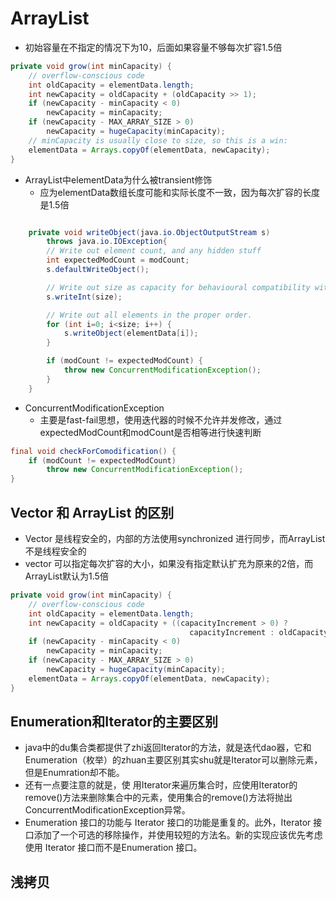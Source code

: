# ArrayList

+ 初始容量在不指定的情况下为10，后面如果容量不够每次扩容1.5倍
```java
private void grow(int minCapacity) {
    // overflow-conscious code
    int oldCapacity = elementData.length;
    int newCapacity = oldCapacity + (oldCapacity >> 1);
    if (newCapacity - minCapacity < 0)
        newCapacity = minCapacity;
    if (newCapacity - MAX_ARRAY_SIZE > 0)
        newCapacity = hugeCapacity(minCapacity);
    // minCapacity is usually close to size, so this is a win:
    elementData = Arrays.copyOf(elementData, newCapacity);
}
```


+ ArrayList中elementData为什么被transient修饰
    + 应为elementData数组长度可能和实际长度不一致，因为每次扩容的长度是1.5倍
```java

    private void writeObject(java.io.ObjectOutputStream s)
        throws java.io.IOException{
        // Write out element count, and any hidden stuff
        int expectedModCount = modCount;
        s.defaultWriteObject();

        // Write out size as capacity for behavioural compatibility with clone()
        s.writeInt(size);

        // Write out all elements in the proper order.
        for (int i=0; i<size; i++) {
            s.writeObject(elementData[i]);
        }

        if (modCount != expectedModCount) {
            throw new ConcurrentModificationException();
        }
    }

```


+ ConcurrentModificationException
    + 主要是fast-fail思想，使用迭代器的时候不允许并发修改，通过expectedModCount和modCount是否相等进行快速判断

```java
final void checkForComodification() {
    if (modCount != expectedModCount)
        throw new ConcurrentModificationException();
}
```



## Vector 和 ArrayList 的区别
+ Vector 是线程安全的，内部的方法使用synchronized 进行同步，而ArrayList不是线程安全的
+ vector 可以指定每次扩容的大小，如果没有指定默认扩充为原来的2倍，而ArrayList默认为1.5倍
```java
private void grow(int minCapacity) {
    // overflow-conscious code
    int oldCapacity = elementData.length;
    int newCapacity = oldCapacity + ((capacityIncrement > 0) ?
                                        capacityIncrement : oldCapacity);
    if (newCapacity - minCapacity < 0)
        newCapacity = minCapacity;
    if (newCapacity - MAX_ARRAY_SIZE > 0)
        newCapacity = hugeCapacity(minCapacity);
    elementData = Arrays.copyOf(elementData, newCapacity);
}
```


## Enumeration和Iterator的主要区别
+ java中的du集合类都提供了zhi返回Iterator的方法，就是迭代dao器，它和Enumeration（枚举）的zhuan主要区别其实shu就是Iterator可以删除元素，但是Enumration却不能。
+ 还有一点要注意的就是，使 用Iterator来遍历集合时，应使用Iterator的remove()方法来删除集合中的元素，使用集合的remove()方法将抛出ConcurrentModificationException异常。
+ Enumeration 接口的功能与 Iterator 接口的功能是重复的。此外，Iterator 接口添加了一个可选的移除操作，并使用较短的方法名。新的实现应该优先考虑使用 Iterator 接口而不是Enumeration 接口。


## 浅拷贝